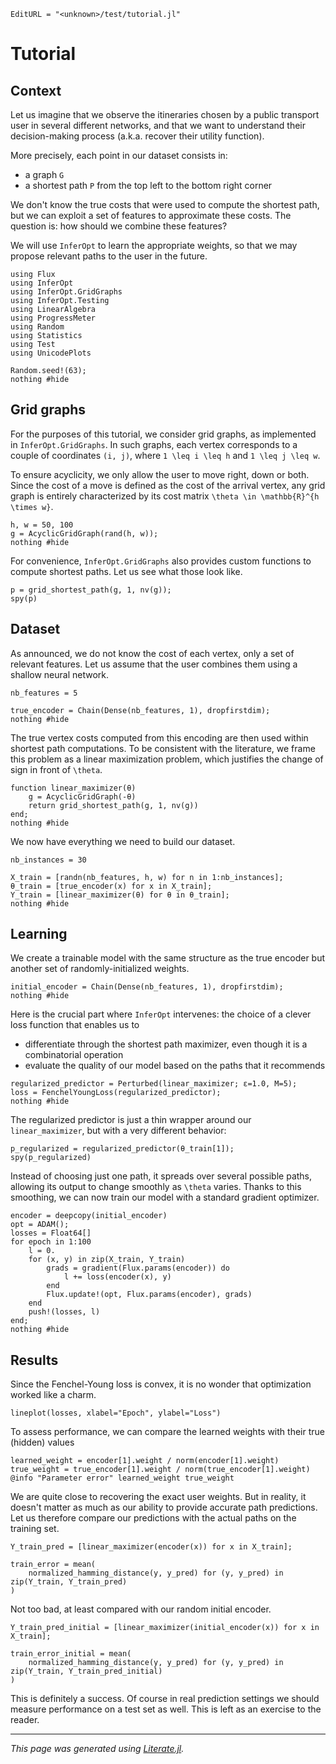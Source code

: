 ```@meta
EditURL = "<unknown>/test/tutorial.jl"
```

# Tutorial

## Context

Let us imagine that we observe the itineraries chosen by a public transport user in several different networks, and that we want to understand their decision-making process (a.k.a. recover their utility function).

More precisely, each point in our dataset consists in:
- a graph ``G``
- a shortest path ``P`` from the top left to the bottom right corner

We don't know the true costs that were used to compute the shortest path, but we can exploit a set of features to approximate these costs.
The question is: how should we combine these features?

We will use `InferOpt` to learn the appropriate weights, so that we may propose relevant paths to the user in the future.

````@example tutorial
using Flux
using InferOpt
using InferOpt.GridGraphs
using InferOpt.Testing
using LinearAlgebra
using ProgressMeter
using Random
using Statistics
using Test
using UnicodePlots

Random.seed!(63);
nothing #hide
````

## Grid graphs

For the purposes of this tutorial, we consider grid graphs, as implemented in `InferOpt.GridGraphs`.
In such graphs, each vertex corresponds to a couple of coordinates ``(i, j)``, where ``1 \leq i \leq h`` and ``1 \leq j \leq w``.

To ensure acyclicity, we only allow the user to move right, down or both.
Since the cost of a move is defined as the cost of the arrival vertex, any grid graph is entirely characterized by its cost matrix ``\theta \in \mathbb{R}^{h \times w}``.

````@example tutorial
h, w = 50, 100
g = AcyclicGridGraph(rand(h, w));
nothing #hide
````

For convenience, `InferOpt.GridGraphs` also provides custom functions to compute shortest paths.
Let us see what those look like.

````@example tutorial
p = grid_shortest_path(g, 1, nv(g));
spy(p)
````

## Dataset

As announced, we do not know the cost of each vertex, only a set of relevant features.
Let us assume that the user combines them using a shallow neural network.

````@example tutorial
nb_features = 5

true_encoder = Chain(Dense(nb_features, 1), dropfirstdim);
nothing #hide
````

The true vertex costs computed from this encoding are then used within shortest path computations.
To be consistent with the literature, we frame this problem as a linear maximization problem, which justifies the change of sign in front of ``\theta``.

````@example tutorial
function linear_maximizer(θ)
    g = AcyclicGridGraph(-θ)
    return grid_shortest_path(g, 1, nv(g))
end;
nothing #hide
````

We now have everything we need to build our dataset.

````@example tutorial
nb_instances = 30

X_train = [randn(nb_features, h, w) for n in 1:nb_instances];
θ_train = [true_encoder(x) for x in X_train];
Y_train = [linear_maximizer(θ) for θ in θ_train];
nothing #hide
````

## Learning

We create a trainable model with the same structure as the true encoder but another set of randomly-initialized weights.

````@example tutorial
initial_encoder = Chain(Dense(nb_features, 1), dropfirstdim);
nothing #hide
````

Here is the crucial part where `InferOpt` intervenes: the choice of a clever loss function that enables us to
- differentiate through the shortest path maximizer, even though it is a combinatorial operation
- evaluate the quality of our model based on the paths that it recommends

````@example tutorial
regularized_predictor = Perturbed(linear_maximizer; ε=1.0, M=5);
loss = FenchelYoungLoss(regularized_predictor);
nothing #hide
````

The regularized predictor is just a thin wrapper around our `linear_maximizer`, but with a very different behavior:

````@example tutorial
p_regularized = regularized_predictor(θ_train[1]);
spy(p_regularized)
````

Instead of choosing just one path, it spreads over several possible paths, allowing its output to change smoothly as ``\theta`` varies.
Thanks to this smoothing, we can now train our model with a standard gradient optimizer.

````@example tutorial
encoder = deepcopy(initial_encoder)
opt = ADAM();
losses = Float64[]
for epoch in 1:100
    l = 0.
    for (x, y) in zip(X_train, Y_train)
        grads = gradient(Flux.params(encoder)) do
            l += loss(encoder(x), y)
        end
        Flux.update!(opt, Flux.params(encoder), grads)
    end
    push!(losses, l)
end;
nothing #hide
````

## Results

Since the Fenchel-Young loss is convex, it is no wonder that optimization worked like a charm.

````@example tutorial
lineplot(losses, xlabel="Epoch", ylabel="Loss")
````

To assess performance, we can compare the learned weights with their true (hidden) values

````@example tutorial
learned_weight = encoder[1].weight / norm(encoder[1].weight)
true_weight = true_encoder[1].weight / norm(true_encoder[1].weight)
@info "Parameter error" learned_weight true_weight
````

We are quite close to recovering the exact user weights.
But in reality, it doesn't matter as much as our ability to provide accurate path predictions.
Let us therefore compare our predictions with the actual paths on the training set.

````@example tutorial
Y_train_pred = [linear_maximizer(encoder(x)) for x in X_train];

train_error = mean(
    normalized_hamming_distance(y, y_pred) for (y, y_pred) in zip(Y_train, Y_train_pred)
)
````

Not too bad, at least compared with our random initial encoder.

````@example tutorial
Y_train_pred_initial = [linear_maximizer(initial_encoder(x)) for x in X_train];

train_error_initial = mean(
    normalized_hamming_distance(y, y_pred) for (y, y_pred) in zip(Y_train, Y_train_pred_initial)
)
````

This is definitely a success.
Of course in real prediction settings we should measure performance on a test set as well.
This is left as an exercise to the reader.

---

*This page was generated using [Literate.jl](https://github.com/fredrikekre/Literate.jl).*


